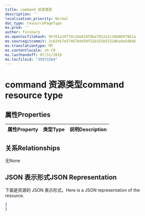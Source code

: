 ```yaml
---
title: command 资源类型
description: ''
localization_priority: Normal
doc_type: resourcePageType
ms.prod: ''
author: finsharp
ms.openlocfilehash: 95f61a34f7dc2eb610f8be7812e3c38b86979b1a
ms.sourcegitcommit: 2c62457e57467b8d50f21b255b553106a9a5d8d6
ms.translationtype: MT
ms.contentlocale: zh-CN
ms.lasthandoff: 07/31/2019
ms.locfileid: "35973284"
---
```

# <a name="command-resource-type"></a><span data-ttu-id="d6c08-102">command 资源类型</span><span class="sxs-lookup"><span data-stu-id="d6c08-102">command resource type</span></span>

## <a name="properties"></a><span data-ttu-id="d6c08-103">属性</span><span class="sxs-lookup"><span data-stu-id="d6c08-103">Properties</span></span>
|<span data-ttu-id="d6c08-104">属性</span><span class="sxs-lookup"><span data-stu-id="d6c08-104">Property</span></span>|<span data-ttu-id="d6c08-105">类型</span><span class="sxs-lookup"><span data-stu-id="d6c08-105">Type</span></span>|<span data-ttu-id="d6c08-106">说明</span><span class="sxs-lookup"><span data-stu-id="d6c08-106">Description</span></span>|
|:---|:---|:---|

## <a name="relationships"></a><span data-ttu-id="d6c08-107">关系</span><span class="sxs-lookup"><span data-stu-id="d6c08-107">Relationships</span></span>
<span data-ttu-id="d6c08-108">无</span><span class="sxs-lookup"><span data-stu-id="d6c08-108">None</span></span>
## <a name="json-representation"></a><span data-ttu-id="d6c08-109">JSON 表示形式</span><span class="sxs-lookup"><span data-stu-id="d6c08-109">JSON Representation</span></span>
<span data-ttu-id="d6c08-110">下面是资源的 JSON 表示形式。</span><span class="sxs-lookup"><span data-stu-id="d6c08-110">Here is a JSON representation of the resource.</span></span>
<!--{
  "blockType": "resource",
  "@odata.type": "microsoft.graph.command"
}-->
``` json
{
}
```



